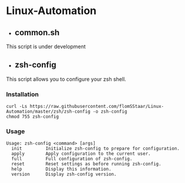 # Linux-Automation

- ## common.sh
This script is under development

- ## zsh-config
This script allows you to configure your zsh shell.
### Installation
```
curl -Ls https://raw.githubusercontent.com/flomSStaar/Linux-Automation/master/zsh/zsh-config -o zsh-config
chmod 755 zsh-config
```

### Usage
```
Usage: zsh-config <command> [args]
  init         Initialize zsh-config to prepare for configuration.
  apply        Apply configuration to the current user.
  full         Full configuration of zsh-config.
  reset        Reset settings as before running zsh-config.
  help         Display this information.
  version      Display zsh-config version.
```
